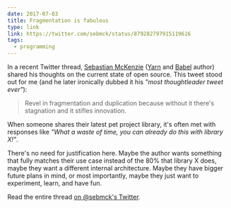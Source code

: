 ```yaml
---
date: 2017-07-03
title: Fragmentation is fabulous
type: link
link: https://twitter.com/sebmck/status/879282797915119616
tags:
  - programming
---
```


In a recent Twitter thread, [Sebastian McKenzie](https://twitter.com/sebmck) ([Yarn](https://yarnpkg.com/en/) and [Babel](https://babeljs.io/) author) shared his thoughts on the current state of open source. This tweet stood out for me (and he later ironically dubbed it his _"most thoughtleader tweet ever"_):

> Revel in fragmentation and duplication because without it there's stagnation and it stifles innovation.

When someone shares their latest pet project library, it's often met with responses like _"What a waste of time, you can already do this with library X!"_.

There's no need for justification here. Maybe the author wants something that fully matches their use case instead of the 80% that library X does, maybe they want a different internal architecture. Maybe they have bigger future plans in mind, or most importantly, maybe they just want to experiment, learn, and have fun.

Read the entire thread [on @sebmck's Twitter](https://twitter.com/sebmck/status/879282797915119616).
